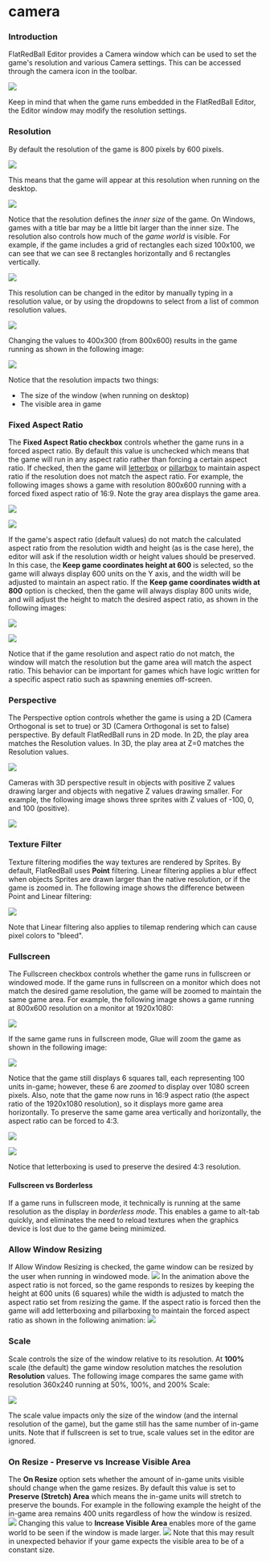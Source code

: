 # camera

### Introduction

FlatRedBall Editor provides a Camera window which can be used to set the game's resolution and various Camera settings. This can be accessed through the camera icon in the toolbar.

![](../../../media/2023-08-img\_64d2bcf75c1dc.png)

Keep in mind that when the game runs embedded in the FlatRedBall Editor, the Editor window may modify the resolution settings.

### Resolution

By default the resolution of the game is 800 pixels by 600 pixels.

![](../../../media/2021-10-img\_6165964d3c8b5.png)

This means that the game will appear at this resolution when running on the desktop.

![](../../../media/2021-10-img\_61658db25902c.png)

Notice that the resolution defines the _inner size_ of the game. On Windows, games with a title bar may be a little bit larger than the inner size. The resolution also controls how much of the _game world_ is visible. For example, if the game includes a grid of rectangles each sized 100x100, we can see that we can see 8 rectangles horizontally and 6 rectangles vertically.

![](../../../media/2021-10-img\_61659544e130f.png)

This resolution can be changed in the editor by manually typing in a resolution value, or by using the dropdowns to select from a list of common resolution values.

![](../../../media/2021-10-img\_616595823387f.png)

Changing the values to 400x300 (from 800x600) results in the game running as shown in the following image:

![](../../../media/2021-10-img\_616595dd8ed5e.png)

Notice that the resolution impacts two things:

* The size of the window (when running on desktop)
* The visible area in game

### Fixed Aspect Ratio

The **Fixed Aspect Ratio checkbox** controls whether the game runs in a forced aspect ratio. By default this value is unchecked which means that the game will run in any aspect ratio rather than forcing a certain aspect ratio. If checked, then the game will [letterbox](https://en.wikipedia.org/wiki/Letterboxing\_\(filming\)) or [pillarbox](https://en.wikipedia.org/wiki/Pillarbox) to maintain aspect ratio if the resolution does not match the aspect ratio. For example, the following images shows a game with resolution 800x600 running with a forced fixed aspect ratio of 16:9. Note the gray area displays the game area.

![](../../../media/2021-12-img\_61ad4ae330bb6.png)

![](../../../media/2021-12-img\_61ad4afa2ba58.png)

If the game's aspect ratio (default values) do not match the calculated aspect ratio from the resolution width and height (as is the case here), the editor will ask if the resolution width or height values should be preserved. In this case, the **Keep game coordinates height at 600** is selected, so the game will always display 600 units on the Y axis, and the width will be adjusted to maintain an aspect ratio. If the **Keep game coordinates width at 800** option is checked, then the game will always display 800 units wide, and will adjust the height to match the desired aspect ratio, as shown in the following images:

![](../../../media/2021-12-img\_61ad4b906b200.png)

![](../../../media/2021-12-img\_61ad4bee67b94.png)

Notice that if the game resolution and aspect ratio do not match, the window will match the resolution but the game area will match the aspect ratio. This behavior can be important for games which have logic written for a specific aspect ratio such as spawning enemies off-screen.

### Perspective

The Perspective option controls whether the game is using a 2D (Camera Orthogonal is set to true) or 3D (Camera Orthogonal is set to false) perspective. By default FlatRedBall runs in 2D mode.  In 2D, the play area matches the Resolution values. In 3D, the play area at Z=0 matches the Resolution values.

![](../../../media/2021-12-img\_61ad4e7ec65bb.png)

Cameras with 3D perspective result in objects with positive Z values drawing larger and objects with negative Z values drawing smaller. For example, the following image shows three sprites with Z values of -100, 0, and 100 (positive).

![](../../../media/2021-12-img\_61ad50a14039a.png)

### Texture Filter

Texture filtering modifies the way textures are rendered by Sprites. By default, FlatRedBall uses **Point** filtering. Linear filtering applies a blur effect when objects Sprites are drawn larger than the native resolution, or if the game is zoomed in. The following image shows the difference between Point and Linear filtering:

![](../../../media/2021-12-img\_61ad525a252ff.png)

Note that Linear filtering also applies to tilemap rendering which can cause pixel colors to "bleed".

### Fullscreen

The Fullscreen checkbox controls whether the game runs in fullscreen or windowed mode. If the game runs in fullscreen on a monitor which does not match the desired game resolution, the game will be zoomed to maintain the same game area. For example, the following image shows a game running at 800x600 resolution on a monitor at 1920x1080:

![](../../../media/2021-12-img\_61ad541cb742d.png)

If the same game runs in fullscreen mode, Glue will zoom the game as shown in the following image:

![](../../../media/2021-12-img\_61ad543f63cc9.png)

Notice that the game still displays 6 squares tall, each representing 100 units in-game; however, these 6 are _zoomed_ to display over 1080 screen pixels. Also, note that the game now runs in 16:9 aspect ratio (the aspect ratio of the 1920x1080 resolution), so it displays more game area horizontally. To preserve the same game area vertically and horizontally, the aspect ratio can be forced to 4:3.

![](../../../media/2021-12-img\_61ad551478ad6.png)

![](../../../media/2021-12-img\_61ad5532cd486.png)

Notice that letterboxing is used to preserve the desired 4:3 resolution.

#### Fullscreen vs Borderless

If a game runs in fullscreen mode, it technically is running at the same resolution as the display in _borderless mode_. This enables a game to alt-tab quickly, and eliminates the need to reload textures when the graphics device is lost due to the game being minimized.

### Allow Window Resizing

If Allow Window Resizing is checked, the game window can be resized by the user when running in windowed mode. [![](../../../media/2021-10-05\_17-20-27.gif)](../../../media/2021-10-05\_17-20-27.gif) In the animation above the aspect ratio is not forced, so the game responds to resizes by keeping the height at 600 units (6 squares) while the width is adjusted to match the aspect ratio set from resizing the game. If the aspect ratio is forced then the game will add letterboxing and pillarboxing to maintain the forced aspect ratio as shown in the following animation: [![](../../../media/2021-10-05\_17-22-23.gif)](../../../media/2021-10-05\_17-22-23.gif)

### Scale

Scale controls the size of the window relative to its resolution. At **100%** scale (the default) the game window resolution matches the resolution **Resolution** values. The following image compares the same game with resolution 360x240 running at 50%, 100%, and 200% Scale:

![](../../../media/2021-12-img\_61ad9b6b69943.png)

The scale value impacts only the size of the window (and the internal resolution of the game), but the game still has the same number of in-game units. Note that if fullscreen is set to true, scale values set in the editor are ignored.

### On Resize - Preserve vs Increase Visible Area

The **On Resize** option sets whether the amount of in-game units visible should change when the game resizes. By default this value is set to **Preserve (Stretch) Area** which means the in-game units will stretch to preserve the bounds. For example in the following example the height of the in-game area remains 400 units regardless of how the window is resized. [![](../../../media/2021-10-05\_22\_17\_34.gif)](../../../media/2021-10-05\_22\_17\_34.gif) Changing this value to **Increase Visible Area** enables more of the game world to be seen if the window is made larger. [![](../../../media/2021-10-05\_22\_19\_04.gif)](../../../media/2021-10-05\_22\_19\_04.gif) Note that this may result in unexpected behavior if your game expects the visible area to be of a constant size. &#x20;
